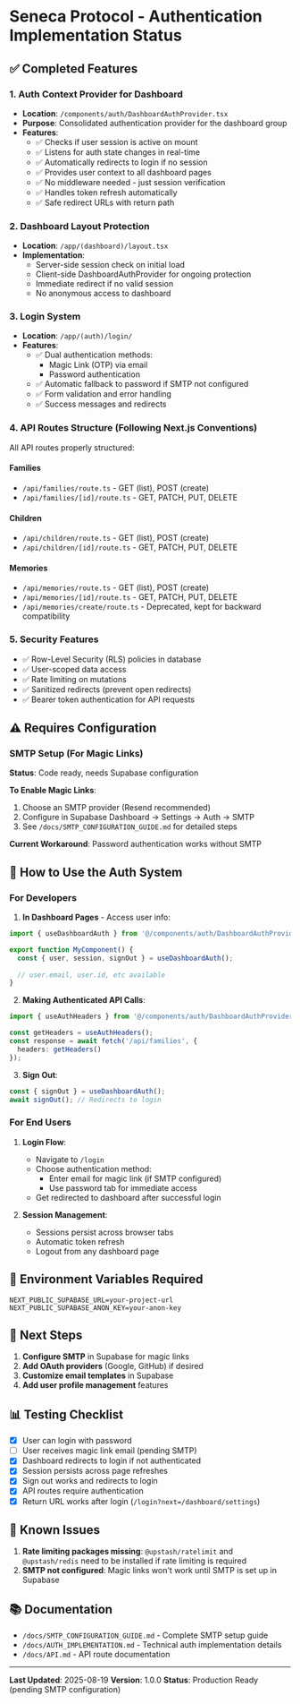 # Seneca Protocol - Authentication Implementation Status

## ✅ Completed Features

### 1. Auth Context Provider for Dashboard
- **Location**: `/components/auth/DashboardAuthProvider.tsx`
- **Purpose**: Consolidated authentication provider for the dashboard group
- **Features**:
  - ✅ Checks if user session is active on mount
  - ✅ Listens for auth state changes in real-time
  - ✅ Automatically redirects to login if no session
  - ✅ Provides user context to all dashboard pages
  - ✅ No middleware needed - just session verification
  - ✅ Handles token refresh automatically
  - ✅ Safe redirect URLs with return path

### 2. Dashboard Layout Protection
- **Location**: `/app/(dashboard)/layout.tsx`
- **Implementation**:
  - Server-side session check on initial load
  - Client-side DashboardAuthProvider for ongoing protection
  - Immediate redirect if no valid session
  - No anonymous access to dashboard

### 3. Login System
- **Location**: `/app/(auth)/login/`
- **Features**:
  - ✅ Dual authentication methods:
    - Magic Link (OTP) via email
    - Password authentication
  - ✅ Automatic fallback to password if SMTP not configured
  - ✅ Form validation and error handling
  - ✅ Success messages and redirects

### 4. API Routes Structure (Following Next.js Conventions)

All API routes properly structured:

#### Families
- `/api/families/route.ts` - GET (list), POST (create)
- `/api/families/[id]/route.ts` - GET, PATCH, PUT, DELETE

#### Children  
- `/api/children/route.ts` - GET (list), POST (create)
- `/api/children/[id]/route.ts` - GET, PATCH, PUT, DELETE

#### Memories
- `/api/memories/route.ts` - GET (list), POST (create)
- `/api/memories/[id]/route.ts` - GET, PATCH, PUT, DELETE
- `/api/memories/create/route.ts` - Deprecated, kept for backward compatibility

### 5. Security Features
- ✅ Row-Level Security (RLS) policies in database
- ✅ User-scoped data access
- ✅ Rate limiting on mutations
- ✅ Sanitized redirects (prevent open redirects)
- ✅ Bearer token authentication for API requests

## ⚠️ Requires Configuration

### SMTP Setup (For Magic Links)
**Status**: Code ready, needs Supabase configuration

**To Enable Magic Links**:
1. Choose an SMTP provider (Resend recommended)
2. Configure in Supabase Dashboard → Settings → Auth → SMTP
3. See `/docs/SMTP_CONFIGURATION_GUIDE.md` for detailed steps

**Current Workaround**: Password authentication works without SMTP

## 📝 How to Use the Auth System

### For Developers

1. **In Dashboard Pages** - Access user info:
```typescript
import { useDashboardAuth } from '@/components/auth/DashboardAuthProvider';

export function MyComponent() {
  const { user, session, signOut } = useDashboardAuth();
  
  // user.email, user.id, etc available
}
```

2. **Making Authenticated API Calls**:
```typescript
import { useAuthHeaders } from '@/components/auth/DashboardAuthProvider';

const getHeaders = useAuthHeaders();
const response = await fetch('/api/families', {
  headers: getHeaders()
});
```

3. **Sign Out**:
```typescript
const { signOut } = useDashboardAuth();
await signOut(); // Redirects to login
```

### For End Users

1. **Login Flow**:
   - Navigate to `/login`
   - Choose authentication method:
     - Enter email for magic link (if SMTP configured)
     - Use password tab for immediate access
   - Get redirected to dashboard after successful login

2. **Session Management**:
   - Sessions persist across browser tabs
   - Automatic token refresh
   - Logout from any dashboard page

## 🔧 Environment Variables Required

```env
NEXT_PUBLIC_SUPABASE_URL=your-project-url
NEXT_PUBLIC_SUPABASE_ANON_KEY=your-anon-key
```

## 🚀 Next Steps

1. **Configure SMTP** in Supabase for magic links
2. **Add OAuth providers** (Google, GitHub) if desired
3. **Customize email templates** in Supabase
4. **Add user profile management** features

## 📊 Testing Checklist

- [x] User can login with password
- [ ] User receives magic link email (pending SMTP)
- [x] Dashboard redirects to login if not authenticated
- [x] Session persists across page refreshes
- [x] Sign out works and redirects to login
- [x] API routes require authentication
- [x] Return URL works after login (`/login?next=/dashboard/settings`)

## 🐛 Known Issues

1. **Rate limiting packages missing**: `@upstash/ratelimit` and `@upstash/redis` need to be installed if rate limiting is required
2. **SMTP not configured**: Magic links won't work until SMTP is set up in Supabase

## 📚 Documentation

- `/docs/SMTP_CONFIGURATION_GUIDE.md` - Complete SMTP setup guide
- `/docs/AUTH_IMPLEMENTATION.md` - Technical auth implementation details
- `/docs/API.md` - API route documentation

---

**Last Updated**: 2025-08-19
**Version**: 1.0.0
**Status**: Production Ready (pending SMTP configuration)